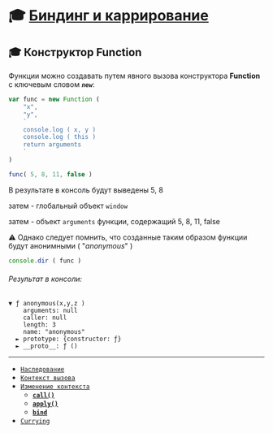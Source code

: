 # :mortar_board: [Биндинг и каррирование](call-apply-bind)

## :mortar_board: Конструктор Function

Функции можно создавать путем явного вызова конструктора **Function** с ключевым словом **_`new`_**:

```javascript
var func = new Function ( 
    "x",
    "y",
    `
    console.log ( x, y )
    console.log ( this )
    return arguments
    `
)

func( 5, 8, 11, false )
```

В результате в консоль будут выведены 5, 8

затем - глобальный объект `window`

затем - объект `arguments` функции, содержащий 5, 8, 11, false

:warning: Однако следует помнить, что созданные таким образом функции будут анонимными ( "_anonymous_" )

```javascript
console.dir ( func )
```

###### Результат в консоли:

``` 
▼ ƒ anonymous(x,y,z )
    arguments: null
    caller: null
    length: 3
    name: "anonymous"
  ► prototype: {constructor: ƒ}
  ► __proto__: ƒ ()
```

***

* [`Наследование`]()
* [`Контекст вызова`]()
* [`Изменение контекста`]()
    * [**`call()`**]()
    * [**`apply()`**]()
    * [**`bind`**]()
* [`Currying`](Currying)


